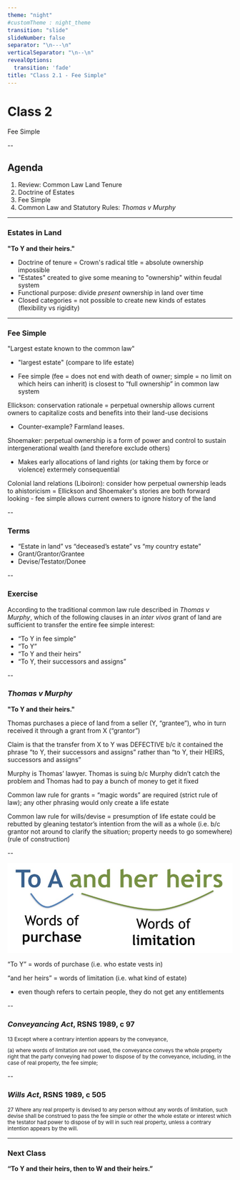 ```yaml
---
theme: "night"
#customTheme : night_theme
transition: "slide"
slideNumber: false
separator: "\n---\n"
verticalSeparator: "\n--\n"
revealOptions:
  transition: 'fade'
title: "Class 2.1 - Fee Simple"
---
```


# Class 2

Fee Simple

--

## Agenda

1. Review: Common Law Land Tenure
2. Doctrine of Estates
3. Fee Simple
4. Common Law and Statutory Rules: *Thomas v Murphy*

---

### Estates in Land

**"To Y and their heirs."**

<aside class="notes">

- Doctrine of tenure = Crown's radical title = absolute ownership impossible
- "Estates" created to give some meaning to "ownership" within feudal system
- Functional purpose: divide *present* ownership in land over time 
- Closed categories = not possible to create new kinds of estates (flexibility vs rigidity)

</aside>


---

### Fee Simple

"Largest estate known to the common law"

<aside class="notes">

- "largest estate" (compare to life estate)

- Fee simple (fee = does not end with death of owner; simple = no limit on which heirs can inherit) is closest to “full ownership” in common law system


Ellickson: conservation rationale = perpetual ownership allows current owners to capitalize costs and benefits into their land-use decisions

- Counter-example? Farmland leases.

Shoemaker: perpetual ownership is a form of power and control to sustain intergenerational wealth (and therefore exclude others)

- Makes early allocations of land rights (or taking them by force or violence) extermely consequential 

Colonial land relations (Liboiron): consider how perpetual ownership leads to ahistoricism = Ellickson and Shoemaker's stories are both forward looking - fee simple allows current owners to ignore history of the land 

</aside>

--

### Terms

- “Estate in land” vs “deceased’s estate” vs “my country estate”  
- Grant/Grantor/Grantee  
- Devise/Testator/Donee 

--

### Exercise

According to the traditional common law rule described in *Thomas v Murphy*, which of the following clauses in an *inter vivos* grant of land are sufficient to transfer the entire fee simple interest:  

- “To Y in fee simple”  
- “To Y”  
- “To Y and their heirs”  
- “To Y, their successors and assigns” 

--

### *Thomas v Murphy*

**"To Y and their heirs."**

<aside class="notes">

Thomas purchases a piece of land from a seller (Y, “grantee”), who in turn received it through a grant from X (“grantor”)

Claim is that the transfer from X to Y was DEFECTIVE b/c it contained the phrase “to Y, their successors and assigns” rather than “to Y, their HEIRS, successors and assigns”

Murphy is Thomas’ lawyer. Thomas is suing b/c Murphy didn’t catch the problem and Thomas had to pay a bunch of money to get it fixed

Common law rule for grants = “magic words” are required (strict rule of law); any other phrasing would only create a life estate

Common law rule for wills/devise = presumption of life estate could be rebutted by gleaning testator’s intention from the will as a whole (i.e. b/c grantor not around to clarify the situation; property needs to go somewhere) (rule of construction)

</aside>

--

![](purchase-limitation.jpg)

<aside class="notes">

“To Y” = words of purchase (i.e. who estate vests in)

“and her heirs” = words of limitation (i.e. what kind of estate)

- even though refers to certain people, they do not get any entitlements

</aside> 

--

### *Conveyancing Act*, RSNS 1989, c 97

<small>

13 Except where a contrary intention appears by the conveyance,

(a)  where words of limitation are not used, the conveyance conveys the whole property right that the party conveying had power to dispose of by the conveyance, including, in the case of real property, the fee simple;

</small>

--

### *Wills Act*, RSNS 1989, c 505

<small>

27 Where any real property is devised to any person without any words of limitation, such devise shall be construed to pass the fee simple or other the whole estate or interest which the testator had power to dispose of by will in such real property, unless a contrary intention appears by the will.

</small>

---

### Next Class

**“To Y and their heirs, then to W and their heirs.”**

